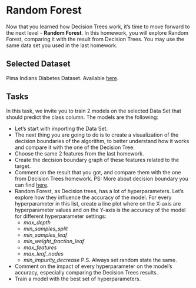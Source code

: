 # Random Forest

Now that you learned how Decision Trees work, it’s time to move forward to the next level - **Random Forest**. In this homework, you will explore Random Forest, comparing it with the result from Decision Trees. You may use the same data set you used in the last homework.

## Selected Dataset

Pima Indians Diabetes Dataset. Available [here](https://bit.ly/3zqVZMs).

## Tasks

In this task, we invite you to train 2 models on the selected Data Set that should predict the class column. The models are the following:

- Let’s start with importing the Data Set.
- The next thing you are going to do is to create a visualization of the decision boundaries of the algorithm, to better understand how it works and compare it with the one of the Decision Tree.
- Choose the same 2 features from the last homework.
- Create the decision boundary graph of these features related to the target.
- Comment on the result that you got, and compare them with the one from Decision Trees homework.
  PS: More about decision boundary you can find [here](https://bit.ly/3U7ICc7).
- Random Forest, as Decision trees, has a lot of hyperparameters. Let’s explore how they influence the accuracy of the model. For every hyperparameter in this list, create a line plot where on the X-axis are hyperparameter values and on the Y-axis is the accuracy of the model
  for different hyperparameter settings:
  - _max_depth_
  - _min_samples_split_
  - _min_samples_leaf_
  - _min_weight_fraction_leaf_
  - _max_features_
  - _max_leaf_nodes_
  - _min_impurity_decrease_
    P.S. Always set random state the same.
- Comment on the impact of every hyperparameter on the model’s accuracy, especially comparing the Decision Trees results.
- Train a model with the best set of hyperparameters.
